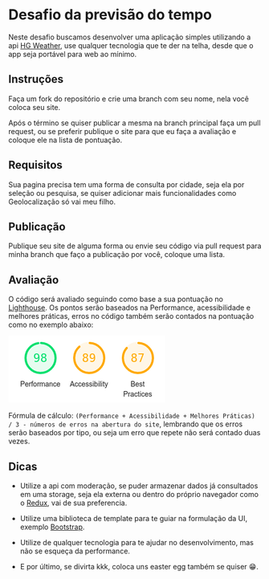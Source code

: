 # Desafio da previsão do tempo

Neste desafio buscamos desenvolver uma aplicação simples utilizando a api [HG Weather](https://hgbrasil.com/status/weather), use qualquer tecnologia que te der na telha, desde que o app seja portável para web ao mínimo.
 
## Instruções

Faça um fork do repositório e crie uma branch com seu nome, nela você coloca seu site.

Após o término se quiser publicar a mesma na branch principal faça um pull request, ou se preferir publique o site para que eu faça a avaliação e coloque ele na lista de pontuação.

## Requisitos

Sua pagina precisa tem uma forma de consulta por cidade, seja ela por seleção ou pesquisa, se quiser adicionar mais funcionalidades como Geolocalização só vai meu filho.

## Publicação

Publique seu site de alguma forma ou envie seu código via pull request para minha branch que faço a publicação por você, coloque uma lista.

## Avaliação

O código será avaliado seguindo como base a sua pontuação no [Lighthouse](https://developers.google.com/web/tools/lighthouse). Os pontos serão baseados na Performance, acessibilidade e melhores práticas, erros no código também serão contados na pontuação como no exemplo abaixo:

![lighthouse exemplo](./lighthouse_example.png)

Fórmula de cálculo: `(Performance + Acessibilidade + Melhores Práticas) / 3 - números de erros na abertura do site`, lembrando que os erros serão baseados por tipo, ou seja um erro que repete não será contado duas vezes.

## Dicas

- Utilize a api com moderação, se puder armazenar dados já consultados em uma storage, seja ela externa ou dentro do próprio navegador como o [Redux](https://redux.js.org/), vai de sua preferencia.

- Utilize uma biblioteca de template para te guiar na formulação da UI, exemplo [Bootstrap](https://getbootstrap.com/).

- Utilize de qualquer tecnologia para te ajudar no desenvolvimento, mas não se esqueça da performance.

- E por último, se divirta kkk, coloca uns easter egg também se quiser 😁.
